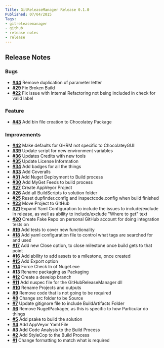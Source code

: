 ```yaml
---
Title: GitReleaseManager Release 0.1.0
Published: 07/04/2015
Tags:
- gitreleasemanager
- github
- release notes
- release
---
```


## Release Notes

### Bugs

- [**#44**](https://github.com/gep13/GitHubReleaseManager/issues/44) Remove duplication of parameter letter
- [**#29**](https://github.com/gep13/GitHubReleaseManager/issues/29) Fix Broken Build
- [**#22**](https://github.com/gep13/GitHubReleaseManager/issues/22) Fix issue with Internal Refactoring not being included in check for valid label

### Feature

- [**#43**](https://github.com/gep13/GitHubReleaseManager/issues/43) Add bin file creation to Chocolatey Package

### Improvements

- [**#42**](https://github.com/gep13/GitHubReleaseManager/issues/42) Make defaults for GHRM not specific to ChocolateyGUI
- [**#39**](https://github.com/gep13/GitHubReleaseManager/issues/39) Update script for new environment variables
- [**#36**](https://github.com/gep13/GitHubReleaseManager/issues/36) Updates Credits with new tools
- [**#35**](https://github.com/gep13/GitHubReleaseManager/issues/35) Update License Information
- [**#34**](https://github.com/gep13/GitHubReleaseManager/issues/34) Add badges for all the things
- [**#33**](https://github.com/gep13/GitHubReleaseManager/issues/33) Add Coveralls
- [**#31**](https://github.com/gep13/GitHubReleaseManager/issues/31) Add Nuget Deployment to Build process
- [**#30**](https://github.com/gep13/GitHubReleaseManager/issues/30) Add MyGet Feeds to build process
- [**#27**](https://github.com/gep13/GitHubReleaseManager/issues/27) Create AppVeyor Project
- [**#26**](https://github.com/gep13/GitHubReleaseManager/issues/26) Add all BuildScripts to solution folder
- [**#25**](https://github.com/gep13/GitHubReleaseManager/issues/25) Reset dupfinder.config and inspectcode.config when build finished
- [**#23**](https://github.com/gep13/GitHubReleaseManager/issues/23) Move Project to GitHub
- [**#21**](https://github.com/gep13/GitHubReleaseManager/issues/21) Expand Yaml Configuration to include the issues to include/exclude in release, as well as ability to include/exclude "Where to get" text
- [**#20**](https://github.com/gep13/GitHubReleaseManager/issues/20) Create Fake Repo on personal GitHub account for doing integration tests on
- [**#19**](https://github.com/gep13/GitHubReleaseManager/issues/19) Add tests to cover new functionality
- [**#18**](https://github.com/gep13/GitHubReleaseManager/issues/18) Add yaml configuration file to control what tags are searched for and used
- [**#17**](https://github.com/gep13/GitHubReleaseManager/issues/17) Add new Close option, to close milestone once build gets to that point
- [**#16**](https://github.com/gep13/GitHubReleaseManager/issues/16) Add ability to add assets to a milestone, once created
- [**#15**](https://github.com/gep13/GitHubReleaseManager/issues/15) Add Export option
- [**#14**](https://github.com/gep13/GitHubReleaseManager/issues/14) Force Check In of Nuget.exe
- [**#13**](https://github.com/gep13/GitHubReleaseManager/issues/13) Rename packaging as Packaging
- [**#12**](https://github.com/gep13/GitHubReleaseManager/issues/12) Create a develop branch
- [**#11**](https://github.com/gep13/GitHubReleaseManager/issues/11) Add nuspec file for the GitHubReleaseManager dll
- [**#10**](https://github.com/gep13/GitHubReleaseManager/issues/10) Rename Projects and outputs
- [**#9**](https://github.com/gep13/GitHubReleaseManager/issues/9) Remove code that is not going to be required
- [**#8**](https://github.com/gep13/GitHubReleaseManager/issues/8) Change src folder to be Source
- [**#7**](https://github.com/gep13/GitHubReleaseManager/issues/7) Update gitignore file to include BuildArtifacts Folder
- [**#6**](https://github.com/gep13/GitHubReleaseManager/issues/6) Remove NugetPackager, as this is specific to how Particular do things
- [**#5**](https://github.com/gep13/GitHubReleaseManager/issues/5) Add psake to build the solution
- [**#4**](https://github.com/gep13/GitHubReleaseManager/issues/4) Add AppVeyor Yaml File
- [**#3**](https://github.com/gep13/GitHubReleaseManager/issues/3) Add Code Analysis to the Build Process
- [**#2**](https://github.com/gep13/GitHubReleaseManager/issues/2) Add StyleCop to the Build Process
- [**#1**](https://github.com/gep13/GitHubReleaseManager/issues/1) Change formatting to match what is required
